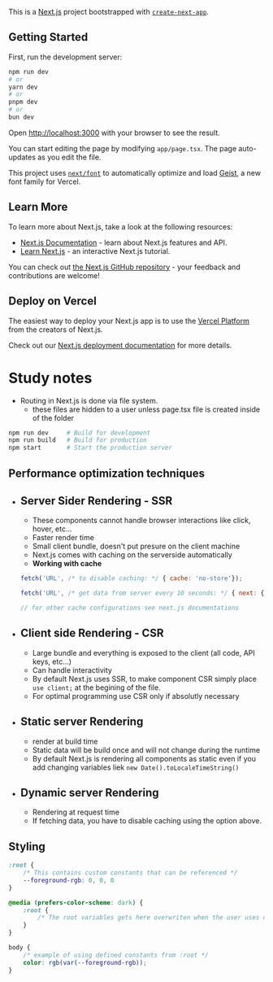 This is a [Next.js](https://nextjs.org) project bootstrapped with [`create-next-app`](https://nextjs.org/docs/app/api-reference/cli/create-next-app).

## Getting Started

First, run the development server:

```bash
npm run dev
# or
yarn dev
# or
pnpm dev
# or
bun dev
```

Open [http://localhost:3000](http://localhost:3000) with your browser to see the result.

You can start editing the page by modifying `app/page.tsx`. The page auto-updates as you edit the file.

This project uses [`next/font`](https://nextjs.org/docs/app/building-your-application/optimizing/fonts) to automatically optimize and load [Geist](https://vercel.com/font), a new font family for Vercel.

## Learn More

To learn more about Next.js, take a look at the following resources:

- [Next.js Documentation](https://nextjs.org/docs) - learn about Next.js features and API.
- [Learn Next.js](https://nextjs.org/learn) - an interactive Next.js tutorial.

You can check out [the Next.js GitHub repository](https://github.com/vercel/next.js) - your feedback and contributions are welcome!

## Deploy on Vercel

The easiest way to deploy your Next.js app is to use the [Vercel Platform](https://vercel.com/new?utm_medium=default-template&filter=next.js&utm_source=create-next-app&utm_campaign=create-next-app-readme) from the creators of Next.js.

Check out our [Next.js deployment documentation](https://nextjs.org/docs/app/building-your-application/deploying) for more details.


# Study notes

- Routing in Next.js is done via file system.
    - these files are hidden to a user unless page.tsx file is created inside of the folder
```bash
npm run dev     # Build for development
npm run build   # Build for production
npm start       # Start the production server
```

## Performance optimization techniques

- __Server Sider Rendering - SSR__
    -
    - These components cannot handle browser interactions like click, hover, etc...
    - Faster render time
    - Small client bundle, doesn't put presure on the client machine
    - Next.js comes with caching on the serverside automatically
    - __Working with cache__
    ```js
    fetch('URL', /* to disable caching: */ { cache: 'no-store'});

    fetch('URL', /* get data from server every 10 seconds: */ { next: { revalidate: 10 }});

    // for other cache configurations see next.js documentations
    ```

- __Client side Rendering - CSR__
    -
    - Large bundle and everything is exposed to the client (all code, API keys, etc...)
    - Can handle interactivity
    - By default Next.js uses SSR, to make component CSR simply place `use client;` at the begining of the file.
    - For optimal programming use CSR only if absolutly necessary

- __Static server Rendering__
    -   
    - render at build time
    - Static data will be build once and will not change during the runtime
    - By default Next.js is rendering all components as static even if you add changing variables liek `new Date().toLocaleTimeString()`

- __Dynamic server Rendering__
    -
    - Rendering at request time
    - If fetching data, you have to disable caching using the option above.

## Styling
```css
:root {
    /* This contains custom constants that can be referenced */
    --foreground-rgb: 0, 0, 0
}

@media (prefers-color-scheme: dark) {
    :root {
        /* The root variables gets here overwriten when the user uses dark mode */
    }
}

body {
    /* example of using defined constants from :root */
    color: rgb(var(--foreground-rgb));
}
```